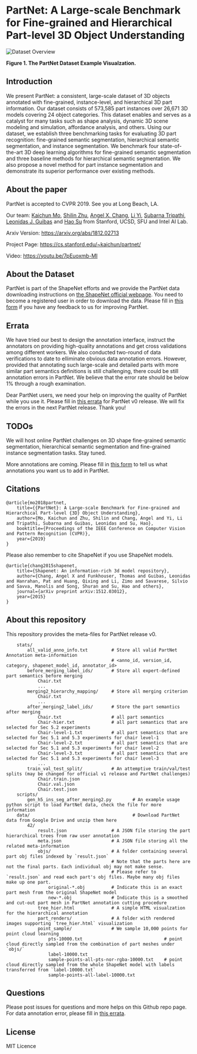 # PartNet: A Large-scale Benchmark for Fine-grained and Hierarchical Part-level 3D Object Understanding 

![Dataset Overview](https://github.com/daerduoCarey/partnet_dataset/blob/master/images/data_visu.png)

**Figure 1. The PartNet Dataset Example Visualzation.**

## Introduction

We present PartNet: a consistent, large-scale dataset of 3D objects annotated with fine-grained, instance-level, and hierarchical 3D part information. Our dataset consists of 573,585 part instances over 26,671 3D models covering 24 object categories. This dataset enables and serves as a catalyst for many tasks such as shape analysis, dynamic 3D scene modeling and simulation, affordance analysis, and others. Using our dataset, we establish three benchmarking tasks for evaluating 3D part recognition: fine-grained semantic segmentation, hierarchical semantic segmentation, and instance segmentation. We benchmark four state-of-the-art 3D deep learning algorithms for fine-grained semantic segmentation and three baseline methods for hierarchical semantic segmentation. We also propose a novel method for part instance segmentation and demonstrate its superior performance over existing methods.

## About the paper

PartNet is accepted to CVPR 2019. See you at Long Beach, LA.

Our team: [Kaichun Mo](https://cs.stanford.edu/~kaichun), [Shilin Zhu](http://cseweb.ucsd.edu/~shz338/), [Angel X. Chang](https://angelxuanchang.github.io/), [Li Yi](https://cs.stanford.edu/~ericyi/), [Subarna Tripathi](https://subarnatripathi.github.io/), [Leonidas J. Guibas](https://geometry.stanford.edu/member/guibas/) and [Hao Su](http://cseweb.ucsd.edu/~haosu/) from Stanford, UCSD, SFU and Intel AI Lab.

Arxiv Version: https://arxiv.org/abs/1812.02713

Project Page: https://cs.stanford.edu/~kaichun/partnet/

Video: https://youtu.be/7pEuoxmb-MI

## About the Dataset

PartNet is part of the ShapeNet efforts and we provide the PartNet data downloading instructions on [the ShapeNet official webpage](https://www.shapenet.org/). You need to become a registered user in order to download the data. Please fill in [this form](https://docs.google.com/forms/d/e/1FAIpQLSetsP7aj-Hy0gvP2FxRT3aTIrc_IMqSqR-5Xl8P3x2awDkQbw/viewform?usp=sf_link) if you have any feedback to us for improving PartNet.

## Errata

We have tried our best to design the annotation interface, instruct the annotators on providing high-quality annotations and get cross validations among different workers. We also conducted two-round of data verifications to date to elliminate obvious data annotation errors. 
However, provided that annotating such large-scale and detailed parts with more similar part semantics definitions is still challenging, there could be still annotation errors in PartNet. We believe that the error rate should be below 1% through a rough examination.

Dear PartNet users, we need your help on improving the quality of PartNet while you use it. Please fill in [this errata](https://docs.google.com/spreadsheets/d/1Q_6r9EblZdP9Grhhm2ob4u0FQ8xurAThlgK-qAcjYP0/edit?usp=sharing) for PartNet v0 release. We will fix the errors in the next PartNet release. Thank you!

## TODOs

We will host online PartNet challenges on 3D shape fine-grained semantic segmentation, hierarchical semantic segmentation and fine-grained instance segmentation tasks. Stay tuned.

More annotations are coming. Please fill in [this form](https://docs.google.com/forms/d/e/1FAIpQLSetsP7aj-Hy0gvP2FxRT3aTIrc_IMqSqR-5Xl8P3x2awDkQbw/viewform?usp=sf_link) to tell us what annotations you want us to add in PartNet.

## Citations

    @article{mo2018partnet,
        title={{PartNet}: A Large-scale Benchmark for Fine-grained and Hierarchical Part-level {3D} Object Understanding},
        author={Mo, Kaichun and Zhu, Shilin and Chang, Angel and Yi, Li and Tripathi, Subarna and Guibas, Leonidas and Su, Hao},
        booktitle={Proceedings of the IEEE Conference on Computer Vision and Pattern Recognition (CVPR)},
        year={2019}
    }


Please also remember to cite ShapeNet if you use ShapeNet models.

    @article{chang2015shapenet,
        title={Shapenet: An information-rich 3d model repository},
        author={Chang, Angel X and Funkhouser, Thomas and Guibas, Leonidas and Hanrahan, Pat and Huang, Qixing and Li, Zimo and Savarese, Silvio and Savva, Manolis and Song, Shuran and Su, Hao and others},
        journal={arXiv preprint arXiv:1512.03012},
        year={2015}
    }

## About this repository

This repository provides the meta-files for PartNet release v0. 


```
    stats/
        all_valid_anno_info.txt         # Store all valid PartNet Annotation meta-information
                                        # <anno_id, version_id, category, shapenet_model_id, annotator_id>
        before_merging_label_ids/       # Store all expert-defined part semantics before merging
            Chair.txt
            ...
        merging2_hierarchy_mapping/     # Store all merging criterion
            Chair.txt
            ...
        after_merging2_label_ids/       # Store the part semantics after merging
            Chair.txt                   # all part semantics
            Chair-hier.txt              # all part semantics that are selected for Sec 5.2 experiments
            Chair-level-1.txt           # all part semantics that are selected for Sec 5.1 and 5.3 experiments for chair level-1
            Chair-level-2.txt           # all part semantics that are selected for Sec 5.1 and 5.3 experiments for chair level-2
            Chair-level-3.txt           # all part semantics that are selected for Sec 5.1 and 5.3 experiments for chair level-3
            ...
        train_val_test_split/           # An attemptive train/val/test splits (may be changed for official v1 release and PartNet challenges)
            Chair.train.json
            Chair.val.json
            Chair.test.json
    scripts/
        gen_h5_ins_seg_after_merging2.py        # An example usage python script to load PartNet data, check the file for more information
    data/                                       # Download PartNet data from Google Drive and unzip them here
        42/
            result.json                 # A JSON file storing the part hierarchical trees from raw user annotation
            meta.json                   # A JSON file storing all the related meta-information
            objs/                       # A folder containing several part obj files indexed by `result.json`
                                        # Note that the parts here are not the final parts. Each individual obj may not make sense.
                                        # Please refer to `result.json` and read each part's obj files. Maybe many obj files make up one part.
                original-*.obj          # Indicate this is an exact part mesh from the original ShapeNet model
                new-*.obj               # Indicate this is a smoothed and cut-out part mesh in PartNet annotation cutting procedure
            tree_hier.html              # A simple HTML visualzation for the hierarchical annotation
            part_renders/               # A folder with rendered images supporting `tree_hier.html` visualization
            point_sample/               # We sample 10,000 points for point cloud learning
                pts-10000.txt                               # point cloud directly sampled from the combination of part meshes under `objs/`
                label-10000.txt
                sample-points-all-pts-nor-rgba-10000.txt    # point cloud directly sampled from the whole ShapeNet model with labels transferred from `label-10000.txt`
                sample-points-all-label-10000.txt

```

## Questions

Please post issues for questions and more helps on this Github repo page. For data annotation error, please fill in [this errata](https://docs.google.com/spreadsheets/d/1Q_6r9EblZdP9Grhhm2ob4u0FQ8xurAThlgK-qAcjYP0/edit?usp=sharing).


## License

MIT Licence

